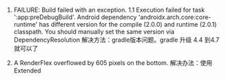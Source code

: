 1.  FAILURE: Build failed with an exception.
1.1 Execution failed for task ':app:preDebugBuild'.
Android dependency 'androidx.arch.core:core-runtime' has different version for the compile (2.0.0) and runtime (2.0.1) classpath. You should manually set the same version via DependencyResolution
解决方法：gradle版本问题。gradle 升级 4.4 到4.7就可以了 

2.  A RenderFlex overflowed by 605 pixels on the bottom.
解决办法：使用Extended
